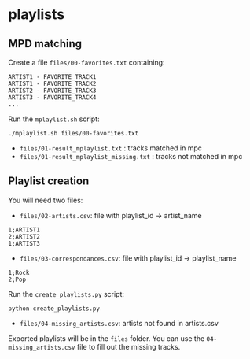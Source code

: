# playlists

## MPD matching

Create a file `files/00-favorites.txt` containing:
```
ARTIST1 - FAVORITE_TRACK1
ARTIST1 - FAVORITE_TRACK2
ARTIST2 - FAVORITE_TRACK3
ARTIST3 - FAVORITE_TRACK4
...
```

Run the `mplaylist.sh` script:
```
./mplaylist.sh files/00-favorites.txt
```

- `files/01-result_mplaylist.txt` : tracks matched in mpc
- `files/01-result_mplaylist_missing.txt` : tracks not matched in mpc

## Playlist creation

You will need two files:
- `files/02-artists.csv`: file with playlist_id -> artist_name
```
1;ARTIST1
2;ARTIST2
1;ARTIST3
```

- `files/03-correspondances.csv`:  file with playlist_id -> playlist_name
```
1;Rock
2;Pop
```

Run the `create_playlists.py` script:
```
python create_playlists.py
```

- `files/04-missing_artists.csv`: artists not found in artists.csv

Exported playlists will be in the `files` folder.
You can use the `04-missing_artists.csv` file to fill out the missing tracks.
